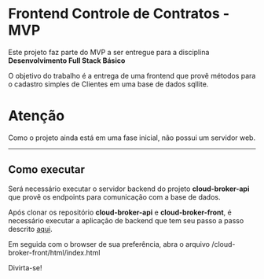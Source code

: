 # Frontend Controle de Contratos - MVP

Este projeto faz parte do MVP a ser entregue para a disciplina **Desenvolvimento Full Stack Básico** 

O objetivo do trabalho é a entrega de uma frontend que provê métodos para o cadastro simples de Clientes em uma base de dados sqllite.


# Atenção

Como o projeto ainda está em uma fase inicial, não possui um servidor web. 

---
## Como executar 


Será necessário executar o servidor backend do projeto **cloud-broker-api** que provê os endpoints para comunicação com a base de dados.

Após clonar os repositório **cloud-broker-api** e **cloud-broker-front**, é necessário executar a aplicação de backend que tem seu passo a passo descrito [aqui](https://github.com/albbassi/cloud-broker-api).

Em seguida com o browser de sua preferência, abra o arquivo /cloud-broker-front/html/index.html

Divirta-se!
